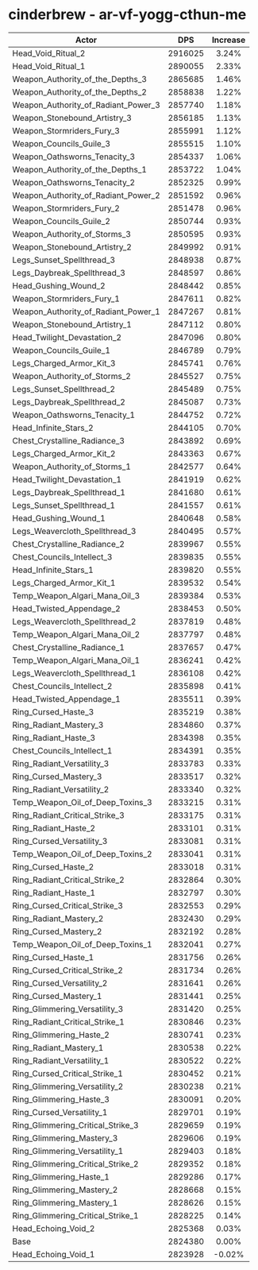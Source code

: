 # cinderbrew - ar-vf-yogg-cthun-me
| Actor | DPS | Increase |
|---|:---:|:---:|
|Head_Void_Ritual_2|2916025|3.24%|
|Head_Void_Ritual_1|2890055|2.33%|
|Weapon_Authority_of_the_Depths_3|2865685|1.46%|
|Weapon_Authority_of_the_Depths_2|2858838|1.22%|
|Weapon_Authority_of_Radiant_Power_3|2857740|1.18%|
|Weapon_Stonebound_Artistry_3|2856185|1.13%|
|Weapon_Stormriders_Fury_3|2855991|1.12%|
|Weapon_Councils_Guile_3|2855515|1.10%|
|Weapon_Oathsworns_Tenacity_3|2854337|1.06%|
|Weapon_Authority_of_the_Depths_1|2853722|1.04%|
|Weapon_Oathsworns_Tenacity_2|2852325|0.99%|
|Weapon_Authority_of_Radiant_Power_2|2851592|0.96%|
|Weapon_Stormriders_Fury_2|2851478|0.96%|
|Weapon_Councils_Guile_2|2850744|0.93%|
|Weapon_Authority_of_Storms_3|2850595|0.93%|
|Weapon_Stonebound_Artistry_2|2849992|0.91%|
|Legs_Sunset_Spellthread_3|2848938|0.87%|
|Legs_Daybreak_Spellthread_3|2848597|0.86%|
|Head_Gushing_Wound_2|2848442|0.85%|
|Weapon_Stormriders_Fury_1|2847611|0.82%|
|Weapon_Authority_of_Radiant_Power_1|2847267|0.81%|
|Weapon_Stonebound_Artistry_1|2847112|0.80%|
|Head_Twilight_Devastation_2|2847096|0.80%|
|Weapon_Councils_Guile_1|2846789|0.79%|
|Legs_Charged_Armor_Kit_3|2845741|0.76%|
|Weapon_Authority_of_Storms_2|2845527|0.75%|
|Legs_Sunset_Spellthread_2|2845489|0.75%|
|Legs_Daybreak_Spellthread_2|2845087|0.73%|
|Weapon_Oathsworns_Tenacity_1|2844752|0.72%|
|Head_Infinite_Stars_2|2844105|0.70%|
|Chest_Crystalline_Radiance_3|2843892|0.69%|
|Legs_Charged_Armor_Kit_2|2843363|0.67%|
|Weapon_Authority_of_Storms_1|2842577|0.64%|
|Head_Twilight_Devastation_1|2841919|0.62%|
|Legs_Daybreak_Spellthread_1|2841680|0.61%|
|Legs_Sunset_Spellthread_1|2841557|0.61%|
|Head_Gushing_Wound_1|2840648|0.58%|
|Legs_Weavercloth_Spellthread_3|2840495|0.57%|
|Chest_Crystalline_Radiance_2|2839967|0.55%|
|Chest_Councils_Intellect_3|2839835|0.55%|
|Head_Infinite_Stars_1|2839820|0.55%|
|Legs_Charged_Armor_Kit_1|2839532|0.54%|
|Temp_Weapon_Algari_Mana_Oil_3|2839384|0.53%|
|Head_Twisted_Appendage_2|2838453|0.50%|
|Legs_Weavercloth_Spellthread_2|2837819|0.48%|
|Temp_Weapon_Algari_Mana_Oil_2|2837797|0.48%|
|Chest_Crystalline_Radiance_1|2837657|0.47%|
|Temp_Weapon_Algari_Mana_Oil_1|2836241|0.42%|
|Legs_Weavercloth_Spellthread_1|2836108|0.42%|
|Chest_Councils_Intellect_2|2835898|0.41%|
|Head_Twisted_Appendage_1|2835511|0.39%|
|Ring_Cursed_Haste_3|2835219|0.38%|
|Ring_Radiant_Mastery_3|2834860|0.37%|
|Ring_Radiant_Haste_3|2834398|0.35%|
|Chest_Councils_Intellect_1|2834391|0.35%|
|Ring_Radiant_Versatility_3|2833783|0.33%|
|Ring_Cursed_Mastery_3|2833517|0.32%|
|Ring_Radiant_Versatility_2|2833340|0.32%|
|Temp_Weapon_Oil_of_Deep_Toxins_3|2833215|0.31%|
|Ring_Radiant_Critical_Strike_3|2833175|0.31%|
|Ring_Radiant_Haste_2|2833101|0.31%|
|Ring_Cursed_Versatility_3|2833081|0.31%|
|Temp_Weapon_Oil_of_Deep_Toxins_2|2833041|0.31%|
|Ring_Cursed_Haste_2|2833018|0.31%|
|Ring_Radiant_Critical_Strike_2|2832864|0.30%|
|Ring_Radiant_Haste_1|2832797|0.30%|
|Ring_Cursed_Critical_Strike_3|2832553|0.29%|
|Ring_Radiant_Mastery_2|2832430|0.29%|
|Ring_Cursed_Mastery_2|2832192|0.28%|
|Temp_Weapon_Oil_of_Deep_Toxins_1|2832041|0.27%|
|Ring_Cursed_Haste_1|2831756|0.26%|
|Ring_Cursed_Critical_Strike_2|2831734|0.26%|
|Ring_Cursed_Versatility_2|2831641|0.26%|
|Ring_Cursed_Mastery_1|2831441|0.25%|
|Ring_Glimmering_Versatility_3|2831420|0.25%|
|Ring_Radiant_Critical_Strike_1|2830846|0.23%|
|Ring_Glimmering_Haste_2|2830741|0.23%|
|Ring_Radiant_Mastery_1|2830538|0.22%|
|Ring_Radiant_Versatility_1|2830522|0.22%|
|Ring_Cursed_Critical_Strike_1|2830452|0.21%|
|Ring_Glimmering_Versatility_2|2830238|0.21%|
|Ring_Glimmering_Haste_3|2830091|0.20%|
|Ring_Cursed_Versatility_1|2829701|0.19%|
|Ring_Glimmering_Critical_Strike_3|2829659|0.19%|
|Ring_Glimmering_Mastery_3|2829606|0.19%|
|Ring_Glimmering_Versatility_1|2829403|0.18%|
|Ring_Glimmering_Critical_Strike_2|2829352|0.18%|
|Ring_Glimmering_Haste_1|2829286|0.17%|
|Ring_Glimmering_Mastery_2|2828668|0.15%|
|Ring_Glimmering_Mastery_1|2828626|0.15%|
|Ring_Glimmering_Critical_Strike_1|2828225|0.14%|
|Head_Echoing_Void_2|2825368|0.03%|
|Base|2824380|0.00%|
|Head_Echoing_Void_1|2823928|-0.02%|
